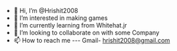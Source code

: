 - 👋 Hi, I’m @Hrishit2008
- 👀 I’m interested in making games
- 🌱 I’m currently learning from Whitehat.jr
- 💞️ I’m looking to collaborate on with some Company
- 📫 How to reach me --- Gmail- hrishit2008@gmail.com

<!---
Hrishit2008/Hrishit2008 is a ✨ special ✨ repository because its `README.md` (this file) appears on your GitHub profile.
You can click the Preview link to take a look at your changes.
--->
